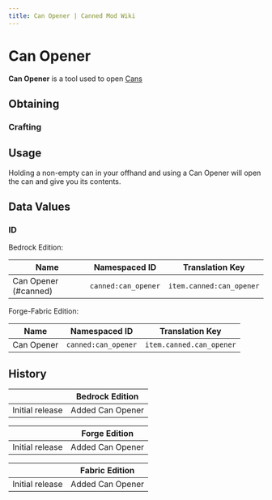 ```yaml
---
title: Can Opener | Canned Mod Wiki
---
```


# Can Opener

<InvSlot id="canned:can_opener"/>

**Can Opener** is a tool used to open [Cans](./Can.md)

## Obtaining

### Crafting

<ShapedRecipe
a1="" b1="iron_nugget" c1=""
a2="iron_nugget" b2="" c2=""
a3="" b3="" c3=""
output="canned:can_opener"
:count="1"/>

## Usage

Holding a non-empty can in your offhand and using a Can Opener will open the can and give you its contents.

## Data Values

### ID

Bedrock Edition:

| Name                 | Namespaced ID       | Translation Key          |
| -------------------- | ------------------- | ------------------------ |
| Can Opener (#canned) | `canned:can_opener` | `item.canned:can_opener` |

Forge-Fabric Edition:

| Name       | Namespaced ID       | Translation Key          |
| ---------- | ------------------- | ------------------------ |
| Can Opener | `canned:can_opener` | `item.canned.can_opener` |

## History

|                 | Bedrock Edition  |
| --------------- | ---------------- |
| Initial release | Added Can Opener |

|                 | Forge Edition    |
| --------------- | ---------------- |
| Initial release | Added Can Opener |

|                 | Fabric Edition   |
| --------------- | ---------------- |
| Initial release | Added Can Opener |
